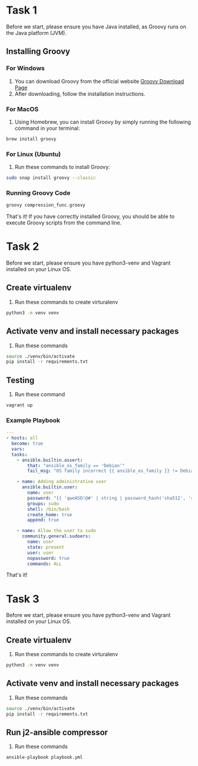 # Task 1

Before we start, please ensure you have Java installed, as Groovy runs on the Java platform (JVM).

## Installing Groovy

### For Windows

1. You can download Groovy from the official website [Groovy Download Page](https://groovy-lang.org/download.html)
2. After downloading, follow the installation instructions.

### For MacOS

1. Using Homebrew, you can install Groovy by simply running the following command in your terminal:

```bash
brew install groovy
```

### For Linux (Ubuntu)
1. Run these commands to install Groovy:
```bash
sudo snap install groovy --classic
```

### Running Groovy Code
```bash
groovy compression_func.groovy
```
That's it! If you have correctly installed Groovy, you should be able to execute Groovy scripts from the command line.

# Task 2

Before we start, please ensure you have python3-venv and Vagrant installed on your Linux OS.

## Create virtualenv
1. Run these commands to create virturalenv
```bash
python3 -m venv venv
```

## Activate venv and install necessary packages
1. Run these commands
```bash
source ./venv/bin/activate
pip install -r requirements.txt
```

## Testing
1. Run these command
```bash
vagrant up
```

### Example Playbook
```YAML
---
- hosts: all
  become: true
  vars:
  tasks:
    - ansible.builtin.assert:
        that: "ansible_os_family == 'Debian'"
        fail_msg: "OS family incorrect {{ ansible_os_family }} != Debian"

    - name: Adding administrative user
      ansible.builtin.user:
        name: user
        password: "{{ 'qweASD!@#' | string | password_hash('sha512', 'secretsaltpangol') }}"
        groups: sudo
        shell: /bin/bash
        create_home: true
        append: true

    - name: Allow the user to sudo
      community.general.sudoers:
        name: user
        state: present
        user: user
        nopassword: true
        commands: ALL
```

That's it!

# Task 3

Before we start, please ensure you have python3-venv and Vagrant installed on your Linux OS.

## Create virtualenv
1. Run these commands to create virturalenv
```bash
python3 -m venv venv
```

## Activate venv and install necessary packages
1. Run these commands
```bash
source ./venv/bin/activate
pip install -r requirements.txt
```

## Run j2-ansible compressor
1. Run these commands
```bash
ansible-playbook playbook.yml
```
